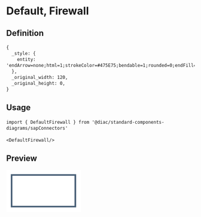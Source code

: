 # Default, Firewall

## Definition

```
{
  _style: { 
    entity: 'endArrow=none;html=1;strokeColor=#475E75;bendable=1;rounded=0;endFill=0;endSize=3;strokeWidth=3;',
  },
  _original_width: 120,
  _original_height: 0,
}
```

## Usage

```
import { DefaultFirewall } from '@diac/standard-components-diagrams/sapConnectors'

<DefaultFirewall/>
```

## Preview

<img src="./default-firewall.png" width="200"/>
